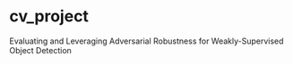 # cv_project
Evaluating and Leveraging Adversarial Robustness for Weakly-Supervised Object Detection
